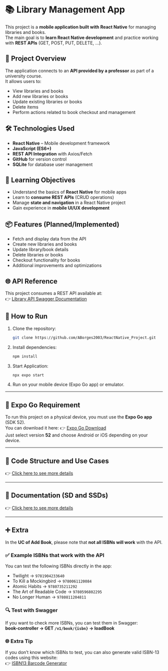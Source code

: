 # 📚 Library Management App

This project is a **mobile application built with React Native** for managing libraries and books.  
The main goal is to **learn React Native development** and practice working with **REST APIs** (GET, POST, PUT, DELETE, ...).

## 🚀 Project Overview
The application connects to an **API provided by a professor** as part of a university course.  
It allows users to:
- View libraries and books  
- Add new libraries or books  
- Update existing libraries or books   
- Delete items  
- Perform actions related to book checkout and management

## 🛠️ Technologies Used
- **React Native** – Mobile development framework  
- **JavaScript (ES6+)**  
- **REST API Integration** with Axios/Fetch  
- **GitHub** for version control
- **SQLite** for database user management

## 🎯 Learning Objectives
- Understand the basics of **React Native** for mobile apps  
- Learn to **consume REST APIs** (CRUD operations)  
- Manage **state and navigation** in a React Native project  
- Gain experience in **mobile UI/UX development**  

## 📦 Features (Planned/Implemented)
-  Fetch and display data from the API  
-  Create new libraries and books  
-  Update library/book details  
-  Delete libraries or books  
-  Checkout functionality for books  
-  Additional improvements and optimizations

## 🌐 API Reference
This project consumes a REST API available at:  
👉 [Library API Swagger Documentation](http://193.136.62.24/swagger-ui.html)

## 📖 How to Run
1. Clone the repository:  
   ```bash
   git clone https://github.com/ABorges2003/ReactNative_Project.git
2. Install dependencies:  
   ```bash
   npm install
3. Start Application:  
   ```bash
   npx expo start
4. Run on your mobile device (Expo Go app) or emulator.

---

## 📱 Expo Go Requirement
To run this project on a physical device, you must use the **Expo Go app** (SDK 52).  
You can download it here: 👉 [Expo Go Download](https://expo.dev/go)  
Just select version **52** and choose Android or iOS depending on your device.

---

## 📘 Code Structure and Use Cases
👉 [Click here to see more details](./docs/code/code.md)

---

## 📑 Documentation (SD and SSDs)
👉 [Click here to see more details](./docs/documentation/documentation.md)

---

## ➕ Extra
In the **UC of Add Book**, please note that **not all ISBNs will work** with the API.  

### ✅ Example ISBNs that work with the API
You can test the following ISBNs directly in the app:  
- Twilight → `9781904233640`  
- To Kill a Mockingbird → `9780061120084`  
- Atomic Habits → `9780735211292`  
- The Art of Readable Code → `9780596802295`  
- No Longer Human → `9780811204811`  

### 🔍 Test with Swagger
If you want to check more ISBNs, you can test them in Swagger:  
**book-controller → GET `/v1/book/{isbn}` → loadBook**  

### 🌐 Extra Tip
If you don’t know which ISBNs to test, you can also generate valid ISBN-13 codes using this website:  
👉 [ISBN13 Barcode Generator](https://barcode.tec-it.com/en/ISBN13)  
